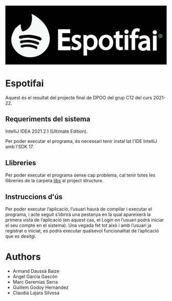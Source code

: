 ![logo_image](res/images/logo.jpeg)
# Espotifai
Aquest és el resultat del projecte final de DPOO del grup C12 del curs 2021-22.

## Requeriments del sistema
IntelliJ IDEA 2021.2.1 (Ultimate Edition).

Per poder executar el programa, és necessari tenir instal·lat l'IDE IntelliJ amb l'SDK 17.

## Llibreries
Per poder executar el programa sense cap problema, cal tenir totes les llibreries de la carpeta [libs](res/libs) al project structure.

## Instruccions d'ús
Per poder executar l’aplicació, l’usuari haurà de compilar i executar el programa, i acte seguit s’obrirà una pestanya en la qual apareixerà la primera vista de l’aplicació (en aquest cas, el Login on l’usuari podrà iniciar el seu compte en el sistema). Una vegada fet tot això i amb l’usuari ja registrat o iniciat, es podrà executar qualsevol funcionalitat de l’aplicació que es desitgi.

# Authors
- Armand Daussà Baize
- Ángel García Gascón
- Marc Geremias Serra
- Guillem Godoy Hernández
- Claudia Lajara Silvosa
